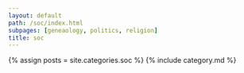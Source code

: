```yaml
---
layout: default
path: /soc/index.html
subpages: [geneaology, politics, religion]
title: soc
---
```


{% assign posts = site.categories.soc %}
{% include category.md %}
